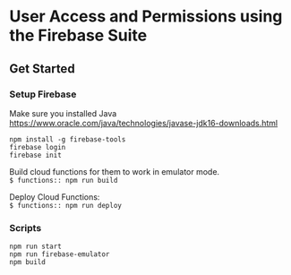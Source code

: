 # User Access and Permissions using the Firebase Suite

## Get Started

### Setup Firebase

Make sure you installed Java
https://www.oracle.com/java/technologies/javase-jdk16-downloads.html

`npm install -g firebase-tools`  
`firebase login`  
`firebase init`

Build cloud functions for them to work in emulator mode.  
`$ functions:: npm run build`

Deploy Cloud Functions:  
`$ functions:: npm run deploy`


### Scripts

`npm run start`  
`npm run firebase-emulator`  
`npm build`  

